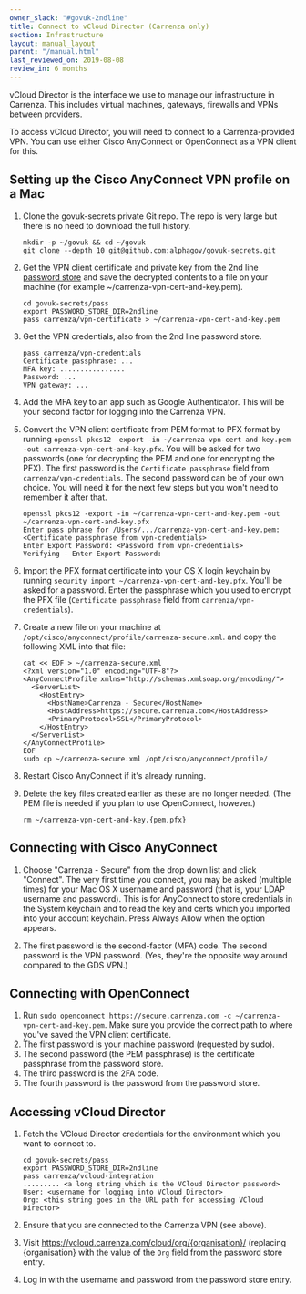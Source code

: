```yaml
---
owner_slack: "#govuk-2ndline"
title: Connect to vCloud Director (Carrenza only)
section: Infrastructure
layout: manual_layout
parent: "/manual.html"
last_reviewed_on: 2019-08-08
review_in: 6 months
---
```


vCloud Director is the interface we use to manage our infrastructure in Carrenza.
This includes virtual machines, gateways, firewalls and VPNs between providers.

To access vCloud Director, you will need to connect to a Carrenza-provided VPN.
You can use either Cisco AnyConnect or OpenConnect as a VPN client for this.

## Setting up the Cisco AnyConnect VPN profile on a Mac

1. Clone the govuk-secrets private Git repo. The repo is very large but there is no need to download the full history.

    ```
    mkdir -p ~/govuk && cd ~/govuk
    git clone --depth 10 git@github.com:alphagov/govuk-secrets.git
    ```

1. Get the VPN client certificate and private key from the 2nd line [password store](https://github.com/alphagov/govuk-secrets/tree/master/pass) and save the decrypted contents to a file on your machine (for example ~/carrenza-vpn-cert-and-key.pem).

    ```
    cd govuk-secrets/pass
    export PASSWORD_STORE_DIR=2ndline
    pass carrenza/vpn-certificate > ~/carrenza-vpn-cert-and-key.pem
    ```

1. Get the VPN credentials, also from the 2nd line password store.

    ```
    pass carrenza/vpn-credentials
    Certificate passphrase: ...
    MFA key: ................
    Password: ...
    VPN gateway: ...
    ```

1. Add the MFA key to an app such as Google Authenticator. This will be your
   second factor for logging into the Carrenza VPN.

1. Convert the VPN client certificate from PEM format to PFX format by running
   `openssl pkcs12 -export -in ~/carrenza-vpn-cert-and-key.pem -out carrenza-vpn-cert-and-key.pfx`.
   You will be asked for two passwords (one for decrypting the PEM and one for
   encrypting the PFX). The first password is the `Certificate passphrase` field
   from `carrenza/vpn-credentials`. The second password can be of your own choice.
   You will need it for the next few steps but you won't need to remember it
   after that.

    ```
    openssl pkcs12 -export -in ~/carrenza-vpn-cert-and-key.pem -out ~/carrenza-vpn-cert-and-key.pfx
    Enter pass phrase for /Users/.../carrenza-vpn-cert-and-key.pem: <Certificate passphrase from vpn-credentials>
    Enter Export Password: <Password from vpn-credentials>
    Verifying - Enter Export Password:
    ```

1. Import the PFX format certificate into your OS X login keychain by running
   `security import ~/carrenza-vpn-cert-and-key.pfx`.
   You'll be asked for a password. Enter the passphrase which you used to encrypt the PFX file (`Certificate passphrase` field from `carrenza/vpn-credentials`).

1. Create a new file on your machine at `/opt/cisco/anyconnect/profile/carrenza-secure.xml`.
   and copy the following XML into that file:

    ```
    cat << EOF > ~/carrenza-secure.xml
    <?xml version="1.0" encoding="UTF-8"?>
    <AnyConnectProfile xmlns="http://schemas.xmlsoap.org/encoding/">
      <ServerList>
        <HostEntry>
          <HostName>Carrenza - Secure</HostName>
          <HostAddress>https://secure.carrenza.com</HostAddress>
          <PrimaryProtocol>SSL</PrimaryProtocol>
        </HostEntry>
      </ServerList>
    </AnyConnectProfile>
    EOF
    sudo cp ~/carrenza-secure.xml /opt/cisco/anyconnect/profile/
    ```

1. Restart Cisco AnyConnect if it's already running.

1. Delete the key files created earlier as these are no longer needed. (The PEM file is needed if you plan to use OpenConnect, however.)

    ```
    rm ~/carrenza-vpn-cert-and-key.{pem,pfx}
    ```

## Connecting with Cisco AnyConnect

1. Choose "Carrenza - Secure" from the drop down list and click "Connect". The very first time you connect, you may be asked (multiple times) for your Mac OS X username and password (that is, your LDAP username and password). This is for AnyConnect to store credentials in the System keychain and to read the key and certs which you imported into your account keychain. Press Always Allow when the option appears.

1. The first password is the second-factor (MFA) code. The second password is the VPN password. (Yes, they're the opposite way around compared to the GDS VPN.)

## Connecting with OpenConnect

1. Run `sudo openconnect https://secure.carrenza.com -c ~/carrenza-vpn-cert-and-key.pem`.
   Make sure you provide the correct path to where you've saved the VPN client certificate.
1. The first password is your machine password (requested by sudo).
1. The second password (the PEM passphrase) is the certificate passphrase from the password store.
1. The third password is the 2FA code.
1. The fourth password is the password from the password store.

## Accessing vCloud Director

1. Fetch the VCloud Director credentials for the environment which you want to connect to.

    ```
    cd govuk-secrets/pass
    export PASSWORD_STORE_DIR=2ndline
    pass carrenza/vcloud-integration
    ......... <a long string which is the VCloud Director password>
    User: <username for logging into VCloud Director>
    Org: <this string goes in the URL path for accessing VCloud Director>
    ```

1. Ensure that you are connected to the Carrenza VPN (see above).

1. Visit https://vcloud.carrenza.com/cloud/org/{organisation}/ (replacing {organisation} with the value of the `Org` field from the password store entry.

1. Log in with the username and password from the password store entry.
